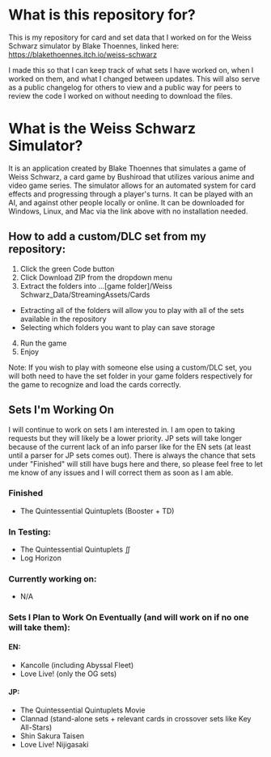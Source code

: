 # What is this repository for?

This is my repository for card and set data that I worked on for the Weiss Schwarz simulator by Blake Thoennes, linked here: https://blakethoennes.itch.io/weiss-schwarz

I made this so that I can keep track of what sets I have worked on, when I worked on them, and what I changed between updates. This will also serve as a public changelog for others to view and a public way for peers to review the code I worked on without needing to download the files.

# What is the Weiss Schwarz Simulator?

It is an application created by Blake Thoennes that simulates a game of Weiss Schwarz, a card game by Bushiroad that utilizes various anime and video game series. The simulator allows for an automated system for card effects and progressing through a player's turns. It can be played with an AI, and against other people locally or online. It can be downloaded for Windows, Linux, and Mac via the link above with no installation needed.

## How to add a custom/DLC set from my repository:
1. Click the green Code button
2. Click Download ZIP from the dropdown menu
3. Extract the folders into ...[game folder]/Weiss Schwarz_Data/StreamingAssets/Cards
- Extracting all of the folders will allow you to play with all of the sets available in the repository
- Selecting which folders you want to play can save storage
4. Run the game
5. Enjoy

Note: If you wish to play with someone else using a custom/DLC set, you will both need to have the set folder in your game folders respectively for the game to recognize and load the cards correctly.

## Sets I'm Working On
I will continue to work on sets I am interested in. I am open to taking requests but they will likely be a lower priority. JP sets will take longer because of the current lack of an info parser like for the EN sets (at least until a parser for JP sets comes out). There is always the chance that sets under "Finished" will still have bugs here and there, so please feel free to let me know of any issues and I will correct them as soon as I am able.

### Finished
* The Quintessential Quintuplets (Booster + TD)

### In Testing:
* The Quintessential Quintuplets ∬
* Log Horizon

### Currently working on:
* N/A

### Sets I Plan to Work On Eventually (and will work on if no one will take them):
#### EN:
* Kancolle (including Abyssal Fleet)
* Love Live! (only the OG sets)

#### JP:
* The Quintessential Quintuplets Movie
* Clannad (stand-alone sets + relevant cards in crossover sets like Key All-Stars)
* Shin Sakura Taisen
* Love Live! Nijigasaki

